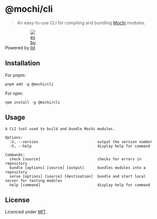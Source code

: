 # @mochi/cli
> An easy-to-use CLI for compiling and bundling [Mochi](https://github.com/Mochi-Team/mochi) modules.

Powered by <a href="https://github.com/evanw/esbuild"><img src="https://esbuild.github.io/favicon.svg" alt="esbuild" style="max-width: 18px;"/></a>

## Installation

For pnpm:
```
pnpm add -g @mochi/cli
```

For npm:
```
npm install -g @mochi/cli
```

## Usage
```
A CLI tool used to build and bundle Mochi modules.

Options:
  -V, --version                           output the version number
  -h, --help                              display help for command

Commands:
  check [source]                          checks for errors in repository
  bundle [options] [source] [output]      bundles modules into a repository
  serve [options] [source] [destination]  bundle and start local server for testing modules
  help [command]                          display help for command
```

## License
Licenced under [MIT](LICENSE).